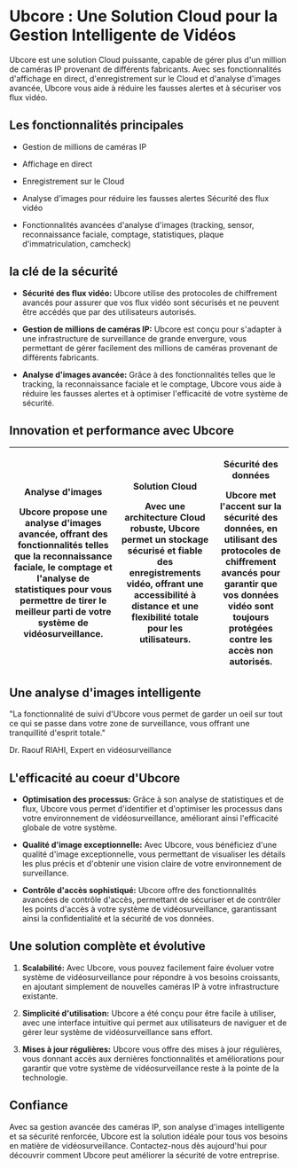 # Ubcore : Une Solution Cloud pour la Gestion Intelligente de Vidéos 

Ubcore est une solution Cloud puissante, capable de gérer plus d'un million de caméras IP provenant de différents fabricants. Avec ses fonctionnalités d'affichage en direct, d'enregistrement sur le Cloud et d'analyse d'images avancée, Ubcore vous aide à réduire les fausses alertes et à sécuriser vos flux vidéo.

## Les fonctionnalités principales

- Gestion de millions de caméras IP

- Affichage en direct

- Enregistrement sur le Cloud

- Analyse d'images pour réduire les fausses alertes Sécurité des flux vidéo

- Fonctionnalités avancées d'analyse d'images (tracking, sensor, reconnaissance faciale, comptage, statistiques, plaque d'immatriculation, camcheck)

## la clé de la sécurité

- **Sécurité des flux vidéo:**
Ubcore utilise des protocoles de chiffrement avancés pour assurer que vos flux vidéo sont sécurisés et ne peuvent être accédés que par des utilisateurs autorisés.

- **Gestion de millions de caméras IP:**
Ubcore est conçu pour s'adapter à une infrastructure de surveillance de grande envergure, vous permettant de gérer facilement des millions de caméras provenant de différents fabricants.

- **Analyse d'images avancée:**
Grâce à des fonctionnalités telles que le tracking, la reconnaissance faciale et le comptage, Ubcore vous aide à réduire les fausses alertes et à optimiser l'efficacité de votre système de sécurité.

## Innovation et performance avec Ubcore

|<p>Analyse d'images</p>Ubcore propose une analyse d'images avancée, offrant des fonctionnalités telles que la reconnaissance faciale, le comptage et l'analyse de statistiques pour vous permettre de tirer le meilleur parti de votre système de vidéosurveillance.|<p>Solution Cloud</p>Avec une architecture Cloud robuste, Ubcore permet un stockage sécurisé et fiable des enregistrements vidéo, offrant une accessibilité à distance et une flexibilité totale pour les utilisateurs.|<p>Sécurité des données</p>Ubcore met l'accent sur la sécurité des données, en utilisant des protocoles de chiffrement avancés pour garantir que vos données vidéo sont toujours protégées contre les accès non autorisés.|
| - | - | - |

## Une analyse d'images intelligente

"La fonctionnalité de suivi d'Ubcore vous permet de garder un oeil sur tout ce qui se passe dans votre zone de surveillance, vous offrant une tranquillité d'esprit totale."

Dr. Raouf RIAHI, Expert en vidéosurveillance


## L'efficacité au coeur d'Ubcore

- **Optimisation des processus:**
Grâce à son analyse de statistiques et de flux, Ubcore vous permet d'identifier et d'optimiser les processus dans votre environnement de vidéosurveillance, améliorant ainsi l'efficacité globale de votre système.

- **Qualité d'image exceptionnelle:**
Avec Ubcore, vous bénéficiez d'une qualité d'image exceptionnelle, vous permettant de visualiser les détails les plus précis et d'obtenir une vision claire de votre environnement de surveillance.

- **Contrôle d'accès sophistiqué:**
Ubcore offre des fonctionnalités avancées de contrôle d'accès, permettant de sécuriser et de contrôler les points d'accès à votre système de vidéosurveillance, garantissant ainsi la confidentialité et la sécurité de vos données.


## Une solution complète et évolutive


1) **Scalabilité:**
   Avec Ubcore, vous pouvez facilement faire évoluer votre système de vidéosurveillance pour répondre à vos besoins croissants, en ajoutant simplement de nouvelles caméras IP à votre infrastructure existante.
   
2) **Simplicité d'utilisation:**
Ubcore a été conçu pour être facile à utiliser, avec une interface intuitive qui permet aux utilisateurs de naviguer et de gérer leur système de vidéosurveillance sans effort.
   
3) **Mises à jour régulières:**
Ubcore vous offre des mises à jour régulières, vous donnant accès aux dernières fonctionnalités et améliorations pour garantir que votre système de vidéosurveillance reste à la pointe de la technologie.


## Confiance

Avec sa gestion avancée des caméras IP, son analyse d'images intelligente et sa sécurité renforcée, Ubcore est la solution idéale pour tous vos besoins en matière de vidéosurveillance. Contactez-nous dès aujourd'hui pour découvrir comment Ubcore peut améliorer la sécurité de votre entreprise.

